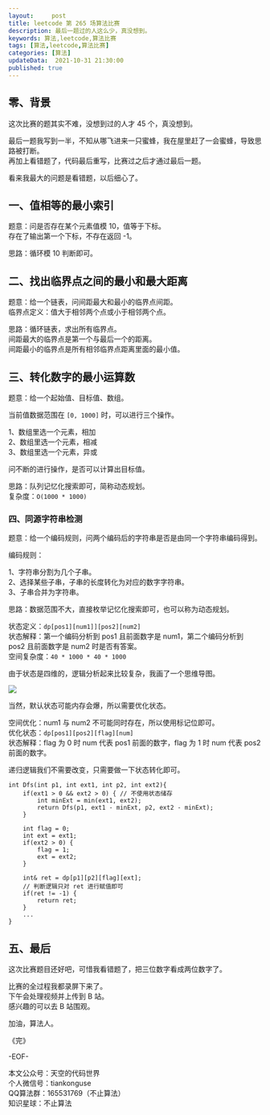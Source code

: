```yaml
---   
layout:     post  
title: leetcode 第 265 场算法比赛  
description: 最后一题过的人这么少，真没想到。     
keywords: 算法,leetcode,算法比赛  
tags: [算法,leetcode,算法比赛]    
categories: [算法]  
updateData:  2021-10-31 21:30:00  
published: true  
---  
```



## 零、背景  


这次比赛的题其实不难，没想到过的人才 45 个，真没想到。  


最后一题我写到一半，不知从哪飞进来一只蜜蜂，我在屋里赶了一会蜜蜂，导致思路被打断。  
再加上看错题了，代码最后重写，比赛过之后才通过最后一题。  


看来我最大的问题是看错题，以后细心了。  


## 一、值相等的最小索引  


题意：问是否存在某个元素值模 10，值等于下标。  
存在了输出第一个下标，不存在返回 -1。  


思路：循环模 10 判断即可。  


## 二、找出临界点之间的最小和最大距离  


题意：给一个链表，问间距最大和最小的临界点间距。  
临界点定义：值大于相邻两个点或小于相邻两个点。  


思路：循环链表，求出所有临界点。  
间距最大的临界点是第一个与最后一个的距离。  
间距最小的临界点是所有相邻临界点距离里面的最小值。  


## 三、转化数字的最小运算数  


题意：给一个起始值、目标值、数组。  


当前值数据范围在 `[0, 1000]` 时，可以进行三个操作。  


1、数组里选一个元素，相加  
2、数组里选一个元素，相减  
3、数组里选一个元素，异或  


问不断的进行操作，是否可以计算出目标值。  


思路：队列记忆化搜索即可，简称动态规划。  
复杂度：`O(1000 * 1000)`


### 四、同源字符串检测  


题意：给一个编码规则，问两个编码后的字符串是否是由同一个字符串编码得到。  


编码规则：  

1、字符串分割为几个子串。  
2、选择某些子串，子串的长度转化为对应的数字字符串。  
3、子串合并为字符串。  


思路：数据范围不大，直接枚举记忆化搜索即可，也可以称为动态规划。  



状态定义：`dp[pos1][num1]][pos2][num2]`  
状态解释：第一个编码分析到 pos1 且前面数字是 num1，第二个编码分析到 pos2 且前面数字是 num2 时是否有答案。  
空间复杂度：`40 * 1000 * 40 * 1000`  


由于状态是四维的，逻辑分析起来比较复杂，我画了一个思维导图。  


![](//res.tiankonguse.com/images/2021/10/31/001.png)



当然，默认状态可能内存会爆，所以需要优化状态。  


空间优化：num1 与 num2 不可能同时存在，所以使用标记位即可。  
优化状态：`dp[pos1][pos2][flag][num]`  
状态解释：flag 为 0 时 num 代表 pos1 前面的数字，flag 为 1 时 num 代表 pos2 前面的数字。  


递归逻辑我们不需要改变，只需要做一下状态转化即可。  


```
int Dfs(int p1, int ext1, int p2, int ext2){
    if(ext1 > 0 && ext2 > 0) { // 不使用状态储存
        int minExt = min(ext1, ext2);
        return Dfs(p1, ext1 - minExt, p2, ext2 - minExt);
    }
    
    int flag = 0;
    int ext = ext1;
    if(ext2 > 0) {
        flag = 1;
        ext = ext2;
    }
    
    int& ret = dp[p1][p2][flag][ext];
    // 判断逻辑只对 ret 进行赋值即可
    if(ret != -1) {
        return ret;
    }
    ...
}
```


## 五、最后  


这次比赛题目还好吧，可惜我看错题了，把三位数字看成两位数字了。  


比赛的全过程我都录屏下来了。  
下午会处理视频并上传到 B 站。  
感兴趣的可以去 B 站围观。  


加油，算法人。  


《完》  


-EOF-  



本文公众号：天空的代码世界  
个人微信号：tiankonguse  
QQ算法群：165531769（不止算法）  
知识星球：不止算法  

